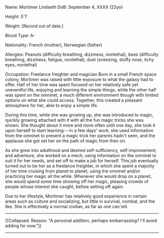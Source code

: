 Name: Mortimer Lindseth 
DoB: September 4, XXXX (22yo) 

Height: 5'7 

Weight: [Record out of date.­]

Blood Type: A- 

Nationality: French (mother), Norwegian (father) 

Allergies: Peanuts (difficulty breathing, dizziness, nonlethal), bees (difficulty breathing, dizziness, fatigue, nonlethal), dust (sneezing, stuffy nose, itchy eyes, nonlethal) 

Occupation: Freelance freighter and magician 
Born in a small French space colony, Mortimer was raised with little exposure to what the galaxy had to offer. Half of her time was spent focused on her relatively safe yet uneventful life, enjoying and learning the simple things, while the other half was spent on the omninet, a much different environment though with limited options on what she could access. Together, this created a pleasant atmosphere for her, able to enjoy a simple life.

During this time, while she was growing up, she was introduced to magic, quickly growing attached with it with all the fun magic tricks she was shown. She thought about it more and more often until one day, she took it upon herself to start learning---in a few days' work, she used information from the omninet to present a magic trick her parents hadn't seen, and the applause she got set her on the path of magic from then on.

As she grew into adulthood and desired self-sufficiency, self-improvement, and adventure, she worked on a mech, using information on the omninet to suit it for her needs, and set off to make a job for herself. This job eventually turned out to be her as a freelance freighter, in which she spent a majority of her time cruising from planet to planet, using the omninet and/or practicing her magic all the while. Whenever she would drop on a planet, she would spend some time showing off her magic, pleasing crowds of people whose interest she caught, before setting off again.

Due to her lifestyle, Mortimer has relatively good experience in certain areas such as culture and socializing, but little in survival, combat, and the like. She is effectively a normal civilian, as far as one can tell.

---

{[Collapsed. Reason: "A personal addition, perhaps embarrassing? I'll avoid adding for now."]}

---